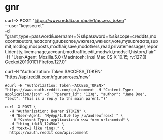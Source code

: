 # gnr

curl -X POST "https://www.reddit.com/api/v1/access_token" \
    --user "key:secret" \
    -d "grant_type=password&username=%s&password=%s&scope=creddits,modcontributors,modconfig,subscribe,wikiread,wikiedit,vote,mysubreddits,submit,modlog,modposts,modflair,save,modothers,read,privatemessages,report,identity,livemanage,account,modtraffic,edit,modwiki,modself,history,flair" \
    -H "User-Agent: Mozilla/5.0 (Macintosh; Intel Mac OS X 10.15; rv:127.0) Gecko/20100101 Firefox/127.0"

curl -H "Authorization: Token $ACCESS_TOKEN" "https://api.reddit.com/r/gunsnroses/new"


```
#curl -H "Authorization: Token <ACCESS_TOKEN>" "https://www.oauth.reddit.com/api/comment -H "Content-Type: application/json" -d '{"parent_id": "123q", "author": "Jane Doe", "text": "This is a reply to the main parent."}'

curl -X POST \
  -H "Authorization: Bearer $TOKEN" \
  -H "User-Agent: 'MyApp/1.0.0 (by /u/andrewfromx)'" \
  - H "Content-Type: application/x-www-form-urlencoded" \
  -d "thing_id=t3_12456a" \
  -d "text=I like rings." \
  https://oauth.reddit.com/api/comment
 ```
